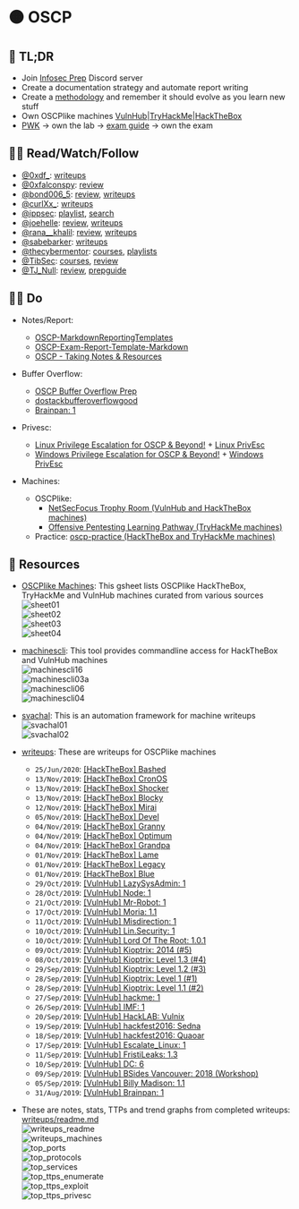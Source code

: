 # 🟠 OSCP

## 🌱 TL;DR
  * Join [Infosec Prep](https://discord.gg/RRgKaep") Discord server
  * Create a documentation strategy and automate report writing
  * Create a [methodology](https://medium.com/@falconspy/oscp-developing-a-methodology-32f4ab471fd6) and remember it should evolve as you learn new stuff
  * Own OSCPlike machines [VulnHub](https://www.vulnhub.com/)|[TryHackMe](https://tryhackme.com/)|[HackTheBox](https://www.hackthebox.eu/)
  * [PWK](https://www.offensive-security.com/pwk-oscp/) → own the lab → [exam guide](https://support.offensive-security.com/oscp-exam-guide/) → own the exam

## 🧘‍♂️ Read/Watch/Follow
  * [@0xdf_](https://twitter.com/0xdf_): [writeups](https://0xdf.gitlab.io/tags.html#oscp-like)
  * [@0xfalconspy](https://twitter.com/0xfalconspy): [review](https://medium.com/@falconspy/passing-oscp-exam-attempt-3-efce6b0d6f6c)
  * [@bond006_5](https://twitter.com/bond006_5): [review](https://medium.com/@bondo.mike/certification-oscp-de41adeb9d7e), [writeups](https://medium.com/@bondo.mike)
  * [@curlXx_](https://twitter.com/curlXx_): [writeups](https://medium.com/@sebnemK)
  * [@ippsec](https://twitter.com/ippsec): [playlist](https://www.youtube.com/playlist?list=PLidcsTyj9JXK-fnabFLVEVulnHubinQ14Jy5tf), [search](https://ippsec.rocks/)
  * [@joehelle](https://twitter.com/joehelle): [review](https://medium.com/cybersecpadawan/the-long-awaited-oscp-review-5a377f103a39), [writeups](https://www.cybersecpadawan.com/p/tewst.html)
  * [@rana__khalil](https://twitter.com/rana__khalil): [review](https://medium.com/@ranakhalil101/my-oscp-journey-a-review-fa779b4339d9), [writeups](https://medium.com/@ranakhalil101)
  * [@sabebarker](https://twitter.com/sabebarker): [writeups](https://sabebarker.com/writeups/)
  * [@thecybermentor](https://twitter.com/thecybermentor): [courses](https://www.udemy.com/user/heath-adams-2/), [playlists](https://www.youtube.com/channel/UC0ArlFuFYMpEewyRBzdLHiw/playlists)
  * [@TibSec](https://twitter.com/tibsec): [courses](https://www.udemy.com/user/tib3rius/), [review](https://medium.com/@Tib3rius/59-hosts-to-glory-passing-the-oscp-acf0fd384371)
  * [@TJ_Null](https://twitter.com/tj_null): [review](https://www.netsecfocus.com/oscp/review/2019/01/29/An_Adventure_to_Try_Harder_Tjnulls_OSCP_Journey.html), [prepguide](https://www.netsecfocus.com/oscp/2019/03/29/The_Journey_to_Try_Harder-_TJNulls_Preparation_Guide_for_PWK_OSCP.html)

## 🏋️‍♂️ Do
  * Notes/Report:
      * [OSCP-MarkdownReportingTemplates](https://github.com/chvancooten/OSCP-MarkdownReportingTemplates)
      * [OSCP-Exam-Report-Template-Markdown](https://github.com/noraj/OSCP-Exam-Report-Template-Markdown)
      * [OSCP - Taking Notes & Resources](https://www.youtube.com/watch?v=MQGozZzHUwQ)

  * Buffer Overflow:
      * [OSCP Buffer Overflow Prep](https://tryhackme.com/room/oscpbufferoverflowprep)
      * [dostackbufferoverflowgood](https://github.com/justinsteven/dostackbufferoverflowgood)
      * [Brainpan: 1](https://www.vulnhub.com/entry/brainpan-1,51/)

  * Privesc:
      * [Linux Privilege Escalation for OSCP & Beyond!](https://www.udemy.com/course/linux-privilege-escalation/learn/lecture/16313118#overview) + [Linux PrivEsc](https://tryhackme.com/room/linuxprivesc)
      * [Windows Privilege Escalation for OSCP & Beyond!](https://www.udemy.com/course/windows-privilege-escalation/learn/lecture/18153180#overview) + [Windows PrivEsc](https://tryhackme.com/room/windows10privesc)

  * Machines:
      * OSCPlike:
          * [NetSecFocus Trophy Room (VulnHub and HackTheBox machines)](https://docs.google.com/spreadsheets/u/1/d/1dwSMIAPIam0PuRBkCiDI88pU3yzrqqHkDtBngUHNCw8/htmlview)
          * [Offensive Pentesting Learning Pathway (TryHackMe machines)](https://tryhackme.com/path/outline/OSCP)
      * Practice: [oscp-practice (HackTheBox and TryHackMe machines)](https://github.com/ajdumanhug/oscp-practice)

## 📑 Resources
  * [OSCPlike Machines](https://docs.google.com/spreadsheets/d/1syxzcX5rJj2qffBfZYjlEGaRuns-Ec_kkLiblsed8Zs/copy): This gsheet lists OSCPlike HackTheBox, TryHackMe and VulnHub machines curated from various sources<br/>
      ![sheet01](/static/files/pages_oscp/sheet01.png)<br/>
      ![sheet02](/static/files/pages_oscp/sheet02.png)<br/>
      ![sheet03](/static/files/pages_oscp/sheet03.png)<br/>
      ![sheet04](/static/files/pages_oscp/sheet04.png)<br/>

  * [machinescli](https://github.com/7h3rAm/machinescli): This tool provides commandline access for HackTheBox and VulnHub machines<br/>
      ![machinescli16](/static/files/pages_oscp/machinescli16.png)<br/>
      ![machinescli03a](/static/files/pages_oscp/machinescli03a.png)<br/>
      ![machinescli06](/static/files/pages_oscp/machinescli06.png)<br/>
      ![machinescli04](/static/files/pages_oscp/machinescli04.png)<br/>

  * [svachal](https://github.com/7h3rAm/svachal): This is an automation framework for machine writeups<br/>
      ![svachal01](/static/files/pages_oscp/svachal01.png)<br/>
      ![svachal02](/static/files/pages_oscp/svachal02.png)<br/>

  * [writeups](https://github.com/7h3rAm/writeups): These are writeups for OSCPlike machines
      * `25/Jun/2020`: [[HackTheBox] Bashed](/posts/20200625_htb-bashed.html)
      * `13/Nov/2019`: [[HackTheBox] CronOS](/posts/20191113_htb-cronos.html)
      * `13/Nov/2019`: [[HackTheBox] Shocker](/posts/20191113_htb-shocker.html)
      * `13/Nov/2019`: [[HackTheBox] Blocky](/posts/20191113_htb-blocky.html)
      * `12/Nov/2019`: [[HackTheBox] Mirai](/posts/20191112_htb-mirai.html)
      * `05/Nov/2019`: [[HackTheBox] Devel](/posts/20191105_htb-devel.html)
      * `04/Nov/2019`: [[HackTheBox] Granny](/posts/20191104_htb-granny.html)
      * `04/Nov/2019`: [[HackTheBox] Optimum](/posts/20191104_htb-optimum.html)
      * `04/Nov/2019`: [[HackTheBox] Grandpa](/posts/20191104_htb-grandpa.html)
      * `01/Nov/2019`: [[HackTheBox] Lame](/posts/20191101_htb-lame.html)
      * `01/Nov/2019`: [[HackTheBox] Legacy](/posts/20191101_htb-legacy.html)
      * `01/Nov/2019`: [[HackTheBox] Blue](/posts/20191101_htb-blue.html)
      * `29/Oct/2019`: [[VulnHub] LazySysAdmin: 1](/posts/20191029_vulnhub-lazysysadmin1.html)
      * `28/Oct/2019`: [[VulnHub] Node: 1](/posts/20191028_vulnhub-node1.html)
      * `21/Oct/2019`: [[VulnHub] Mr-Robot: 1](/posts/20191021_vulnhub-mrrobot1.html)
      * `17/Oct/2019`: [[VulnHub] Moria: 1.1](/posts/20191017_vulnhub-moria11.html)
      * `11/Oct/2019`: [[VulnHub] Misdirection: 1](/posts/20191011_vulnhub-misdirection1.html)
      * `10/Oct/2019`: [[VulnHub] Lin.Security: 1](/posts/20191010_vulnhub-linsecurity1.html)
      * `10/Oct/2019`: [[VulnHub] Lord Of The Root: 1.0.1](/posts/20191010_vulnhub-lordoftheroot101.html)
      * `09/Oct/2019`: [[VulnHub] Kioptrix: 2014 (#5)](/posts/20191009_vulnhub-kioptrix5.html)
      * `08/Oct/2019`: [[VulnHub] Kioptrix: Level 1.3 (#4)](/posts/20191008_vulnhub-kioptrix4.html)
      * `29/Sep/2019`: [[VulnHub] Kioptrix: Level 1.2 (#3)](/posts/20190929_vulnhub-kioptrix3.html)
      * `28/Sep/2019`: [[VulnHub] Kioptrix: Level 1 (#1)](/posts/20190928_vulnhub-kioptrix1.html)
      * `28/Sep/2019`: [[VulnHub] Kioptrix: Level 1.1 (#2)](/posts/20190928_vulnhub-kioptrix2.html)
      * `27/Sep/2019`: [[VulnHub] hackme: 1](/posts/20190927_vulnhub-hackme.html)
      * `26/Sep/2019`: [[VulnHub] IMF: 1](/posts/20190926_vulnhub-imf.html)
      * `20/Sep/2019`: [[VulnHub] HackLAB: Vulnix](/posts/20190920_vulnhub-vulnix.html)
      * `19/Sep/2019`: [[VulnHub] hackfest2016: Sedna](/posts/20190919_vulnhub-sedna.html)
      * `18/Sep/2019`: [[VulnHub] hackfest2016: Quaoar](/posts/20190918_vulnhub-quaoar.html)
      * `17/Sep/2019`: [[VulnHub] Escalate_Linux: 1](/posts/20190917_vulnhub-escalatelinux.html)
      * `11/Sep/2019`: [[VulnHub] FristiLeaks: 1.3](/posts/20190911_vulnhub-fristikeals1dot3.html)
      * `10/Sep/2019`: [[VulnHub] DC: 6](/posts/20190910_vulnhub-dc6.html)
      * `09/Sep/2019`: [[VulnHub] BSides Vancouver: 2018 (Workshop)](/posts/20190909_vulnhub-bsidesvancouver2018workshop.html)
      * `05/Sep/2019`: [[VulnHub] Billy Madison: 1.1](/posts/20190905_vulnhub-billymadison1dot1.html)
      * `31/Aug/2019`: [[VulnHub] Brainpan: 1](/posts/20190831_vulnhub-brainpan.html)

  * These are notes, stats, TTPs and trend graphs from completed writeups: [writeups/readme.md](https://github.com/7h3rAm/writeups/blob/master/readme.md)<br/>
      ![writeups_readme](/static/files/pages_oscp/writeups_readme.png)<br/>
      ![writeups_machines](/static/files/pages_oscp/writeups_machines.png)<br/>
      ![top_ports](/static/files/pages_oscp/top_ports.png)<br/>
      ![top_protocols](/static/files/pages_oscp/top_protocols.png)<br/>
      ![top_services](/static/files/pages_oscp/top_services.png)<br/>
      ![top_ttps_enumerate](/static/files/pages_oscp/top_ttps_enumerate.png)<br/>
      ![top_ttps_exploit](/static/files/pages_oscp/top_ttps_exploit.png)<br/>
      ![top_ttps_privesc](/static/files/pages_oscp/top_ttps_privesc.png)<br/>
